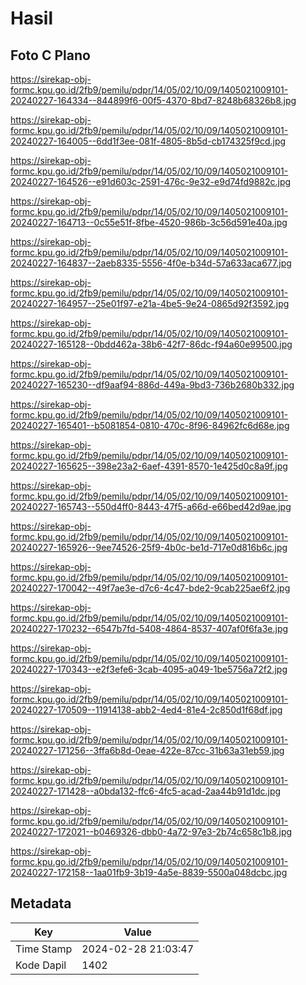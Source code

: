 # Hasil

## Foto C Plano

https://sirekap-obj-formc.kpu.go.id/2fb9/pemilu/pdpr/14/05/02/10/09/1405021009101-20240227-164334--844899f6-00f5-4370-8bd7-8248b68326b8.jpg

https://sirekap-obj-formc.kpu.go.id/2fb9/pemilu/pdpr/14/05/02/10/09/1405021009101-20240227-164005--6dd1f3ee-081f-4805-8b5d-cb174325f9cd.jpg

https://sirekap-obj-formc.kpu.go.id/2fb9/pemilu/pdpr/14/05/02/10/09/1405021009101-20240227-164526--e91d603c-2591-476c-9e32-e9d74fd9882c.jpg

https://sirekap-obj-formc.kpu.go.id/2fb9/pemilu/pdpr/14/05/02/10/09/1405021009101-20240227-164713--0c55e51f-8fbe-4520-986b-3c56d591e40a.jpg

https://sirekap-obj-formc.kpu.go.id/2fb9/pemilu/pdpr/14/05/02/10/09/1405021009101-20240227-164837--2aeb8335-5556-4f0e-b34d-57a633aca677.jpg

https://sirekap-obj-formc.kpu.go.id/2fb9/pemilu/pdpr/14/05/02/10/09/1405021009101-20240227-164957--25e01f97-e21a-4be5-9e24-0865d92f3592.jpg

https://sirekap-obj-formc.kpu.go.id/2fb9/pemilu/pdpr/14/05/02/10/09/1405021009101-20240227-165128--0bdd462a-38b6-42f7-86dc-f94a60e99500.jpg

https://sirekap-obj-formc.kpu.go.id/2fb9/pemilu/pdpr/14/05/02/10/09/1405021009101-20240227-165230--df9aaf94-886d-449a-9bd3-736b2680b332.jpg

https://sirekap-obj-formc.kpu.go.id/2fb9/pemilu/pdpr/14/05/02/10/09/1405021009101-20240227-165401--b5081854-0810-470c-8f96-84962fc6d68e.jpg

https://sirekap-obj-formc.kpu.go.id/2fb9/pemilu/pdpr/14/05/02/10/09/1405021009101-20240227-165625--398e23a2-6aef-4391-8570-1e425d0c8a9f.jpg

https://sirekap-obj-formc.kpu.go.id/2fb9/pemilu/pdpr/14/05/02/10/09/1405021009101-20240227-165743--550d4ff0-8443-47f5-a66d-e66bed42d9ae.jpg

https://sirekap-obj-formc.kpu.go.id/2fb9/pemilu/pdpr/14/05/02/10/09/1405021009101-20240227-165926--9ee74526-25f9-4b0c-be1d-717e0d816b6c.jpg

https://sirekap-obj-formc.kpu.go.id/2fb9/pemilu/pdpr/14/05/02/10/09/1405021009101-20240227-170042--49f7ae3e-d7c6-4c47-bde2-9cab225ae6f2.jpg

https://sirekap-obj-formc.kpu.go.id/2fb9/pemilu/pdpr/14/05/02/10/09/1405021009101-20240227-170232--6547b7fd-5408-4864-8537-407af0f6fa3e.jpg

https://sirekap-obj-formc.kpu.go.id/2fb9/pemilu/pdpr/14/05/02/10/09/1405021009101-20240227-170343--e2f3efe6-3cab-4095-a049-1be5756a72f2.jpg

https://sirekap-obj-formc.kpu.go.id/2fb9/pemilu/pdpr/14/05/02/10/09/1405021009101-20240227-170509--11914138-abb2-4ed4-81e4-2c850d1f68df.jpg

https://sirekap-obj-formc.kpu.go.id/2fb9/pemilu/pdpr/14/05/02/10/09/1405021009101-20240227-171256--3ffa6b8d-0eae-422e-87cc-31b63a31eb59.jpg

https://sirekap-obj-formc.kpu.go.id/2fb9/pemilu/pdpr/14/05/02/10/09/1405021009101-20240227-171428--a0bda132-ffc6-4fc5-acad-2aa44b91d1dc.jpg

https://sirekap-obj-formc.kpu.go.id/2fb9/pemilu/pdpr/14/05/02/10/09/1405021009101-20240227-172021--b0469326-dbb0-4a72-97e3-2b74c658c1b8.jpg

https://sirekap-obj-formc.kpu.go.id/2fb9/pemilu/pdpr/14/05/02/10/09/1405021009101-20240227-172158--1aa01fb9-3b19-4a5e-8839-5500a048dcbc.jpg


## Metadata

| Key        | Value               |
| ---------- | ------------------- |
| Time Stamp | 2024-02-28 21:03:47 |
| Kode Dapil | 1402                |



